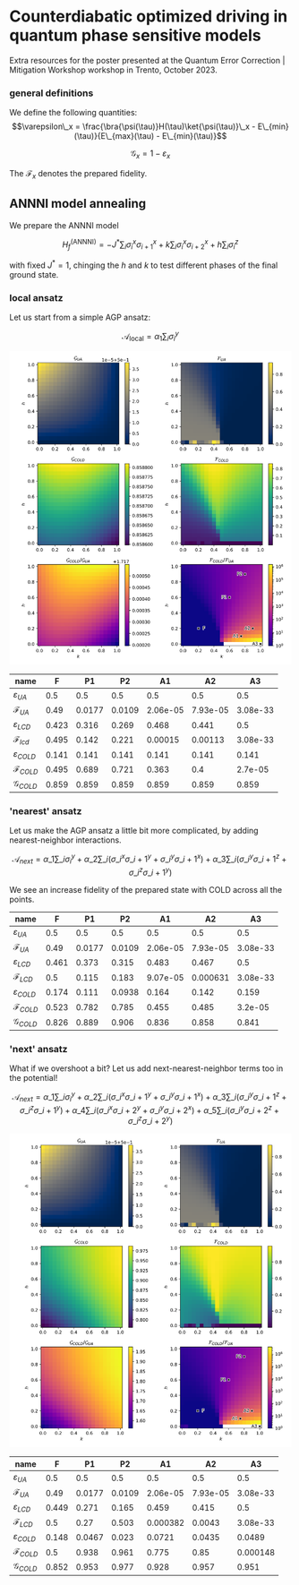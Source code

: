 # Counterdiabatic optimized driving in quantum phase sensitive models

Extra resources for the poster presented at the Quantum Error Correction | Mitigation Workshop workshop in Trento, October 2023.

### general definitions

We define the following quantities:
$$\varepsilon\_x = \frac{\bra{\psi(\tau)}H(\tau)\ket{\psi(\tau)}\_x - E\_{min}(\tau)}{E\_{max}(\tau) - E\_{min}(\tau)}$$

$$\mathcal{G}_x = 1 - \varepsilon_x$$

The $\mathcal{F}_x$ denotes the prepared fidelity.


## ANNNI model annealing

We prepare the ANNNI model

$$H_f^{\text{(ANNNI)}} = -J^*\sum_i \sigma^x_i \sigma^x_{i+1} + k\sum_i \sigma^x_i \sigma^x_{i+2} + h\sum_i \sigma^z_i$$

with fixed $J^*=1$, chinging the $h$ and $k$ to test different phases of the final ground state.

### local ansatz

Let us start from a simple AGP ansatz:

$$\mathcal{A}_{\text{local}} = \alpha_1\sum_i\sigma_i^y$$

<p align="center">
  <img src="annni_local-ansatz.svg">
</p>

| name |     F |     P1 |     P2 |       A1 |       A2 |       A3 |
| --- | --- | --- | --- | --- | --- | --- |
|$\varepsilon_{UA}$|   0.5 |    0.5 |    0.5 |      0.5 |      0.5 |      0.5 |
|$\mathcal{F}_{UA}$|  0.49 | 0.0177 | 0.0109 | 2.06e-05 | 7.93e-05 | 3.08e-33 |
|$\varepsilon_{LCD}$| 0.423 |  0.316 |  0.269 |    0.468 |    0.441 |      0.5 |
|$\mathcal{F}_{lcd}$| 0.495 |  0.142 |  0.221 |  0.00015 |  0.00113 | 3.08e-33 |
|$\varepsilon_{COLD}$| 0.141 |  0.141 |  0.141 |    0.141 |    0.141 |    0.141 |
|$\mathcal{F}_{COLD}$| 0.495 |  0.689 |  0.721 |    0.363 |      0.4 |  2.7e-05 |
|$\mathcal{G}_{COLD}$  | 0.859 |  0.859 |  0.859 |    0.859 |    0.859 |    0.859 |

### 'nearest' ansatz

Let us make the AGP ansatz a little bit more complicated, by adding nearest-neighbor interactions.

$$\mathcal{A}_{next} = \alpha\_1\sum\_i\sigma_i^y + \alpha\_2\sum\_i\left( \sigma\_i^x\sigma\_{i+1}^y + \sigma\_i^y\sigma\_{i+1}^x \right) + \alpha\_3\sum\_i\left( \sigma\_i^y\sigma\_{i+1}^z + \sigma\_i^z\sigma\_{i+1}^y \right)$$

We see an increase fidelity of the prepared state with COLD across all the points.

| name |     F |     P1 |     P2 |       A1 |       A2 |       A3 |
| --- | --- | --- | --- | --- | --- | --- |
|$\varepsilon_{UA}$|   0.5 |    0.5 |    0.5 |      0.5 |      0.5 |      0.5 |
|$\mathcal{F}_{UA}$|  0.49 | 0.0177 | 0.0109 | 2.06e-05 | 7.93e-05 | 3.08e-33 |
|$\varepsilon_{LCD}$| 0.461 |  0.373 |  0.315 |    0.483 |    0.467 |      0.5 |
|$\mathcal{F}_{LCD}$|   0.5 |  0.115 |  0.183 | 9.07e-05 | 0.000631 | 3.08e-33 |
|$\varepsilon_{COLD}$| 0.174 |  0.111 | 0.0938 |    0.164 |    0.142 |    0.159 |
|$\mathcal{F}_{COLD}$| 0.523 |  0.782 |  0.785 |    0.455 |    0.485 |  3.2e-05 |
|$\mathcal{G}_{COLD}$| 0.826 |  0.889 |  0.906 |    0.836 |    0.858 |    0.841 |

### 'next' ansatz

What if we overshoot a bit? Let us add next-nearest-neighbor terms too in the potential!

$$\mathcal{A}_{next} = \alpha\_1\sum\_i\sigma_i^y + \alpha\_2\sum\_i\left( \sigma\_i^x\sigma\_{i+1}^y + \sigma\_i^y\sigma\_{i+1}^x \right) + \alpha\_3\sum\_i\left( \sigma\_i^y\sigma\_{i+1}^z + \sigma\_i^z\sigma\_{i+1}^y \right) + \alpha\_4\sum\_i\left( \sigma\_i^x\sigma\_{i+2}^y + \sigma\_i^y\sigma\_{i+2}^x \right) + \alpha\_5\sum\_i\left( \sigma\_i^y\sigma\_{i+2}^z + \sigma\_i^z\sigma\_{i+2}^y \right)$$

<p align="center">
  <img src="annni_next-ansatz_1.svg">
</p>

|name |     F |     P1 |     P2 |       A1 |       A2 |       A3 |
| --- | --- | --- | --- | --- | --- | --- |
|$\varepsilon_{UA}$|   0.5 |    0.5 |    0.5 |      0.5 |      0.5 |      0.5 |
|$\mathcal{F}_{UA}$|  0.49 | 0.0177 | 0.0109 | 2.06e-05 | 7.93e-05 | 3.08e-33 |
|$\varepsilon_{LCD}$| 0.449 |  0.271 |  0.165 |    0.459 |    0.415 |      0.5 |
|$\mathcal{F}_{LCD}$|   0.5 |   0.27 |  0.503 | 0.000382 |   0.0043 | 3.08e-33 |
|$\varepsilon_{COLD}$| 0.148 | 0.0467 |  0.023 |   0.0721 |   0.0435 |   0.0489 |
|$\mathcal{F}_{COLD}$| 0.5 |  0.938 |  0.961 |    0.775 |     0.85 | 0.000148 |
|$\mathcal{G}_{COLD}$  | 0.852 |  0.953 |  0.977 |    0.928 |    0.957 |    0.951 |
